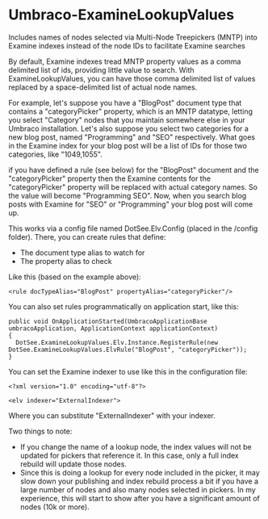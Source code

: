# Umbraco-ExamineLookupValues
Includes names of nodes selected via Multi-Node Treepickers (MNTP) into Examine indexes instead of the node IDs to facilitate Examine searches

By default, Examine indexes tread MNTP property values as a comma delimited list of ids, providing little value to search. With ExamineLookupValues, you can have those comma delimited list of values replaced by a space-delimited list of actual node names.

For example, let's suppose you have a "BlogPost" document type that contains a "categoryPicker" property, which is an MNTP datatype, letting you select "Category" nodes that you maintain somewhere else in your Umbraco installation. Let's also suppose you select two categories for a new blog post, named "Programming" and "SEO" respectively. What goes in the Examine index for your blog post will be a list of IDs for those two categories, like "1049,1055". 

if you have defined a rule (see below) for the "BlogPost" document and the "categoryPicker" property then the Examine contents for the "categoryPicker" property will be replaced with actual category names. So the value will become "Programming SEO". Now, when you search blog posts with Examine for "SEO" or "Programming" your blog post will come up.

This works via a config file named DotSee.Elv.Config (placed in the /config folder). There, you can create rules that define:
- The document type alias to watch for
- The property alias to check

Like this (based on the example above):
```
<rule docTypeAlias="BlogPost" propertyAlias="categoryPicker"/>
```

You can also set rules programmatically on application start, like this:
```
public void OnApplicationStarted(UmbracoApplicationBase umbracoApplication, ApplicationContext applicationContext)
{
  DotSee.ExamineLookupValues.Elv.Instance.RegisterRule(new DotSee.ExamineLookupValues.ElvRule("BlogPost", "categoryPicker"));
}
```

You can set the Examine indexer to use like this in the configuration file:
```
<?xml version="1.0" encoding="utf-8"?>

<elv indexer="ExternalIndexer">
```
Where you can substitute "ExternalIndexer" with your indexer.


Two things to note:
- If you change the name of a lookup node, the index values will not be updated for pickers that reference it. In this case, only a full index rebuild will update those nodes.
- Since this is doing a lookup for every node included in the picker, it may slow down your publishing and index rebuild process a bit if you have a large number of nodes and also many nodes selected in pickers. In my experience, this will start to show after you have a significant amount of nodes (10k or more).
